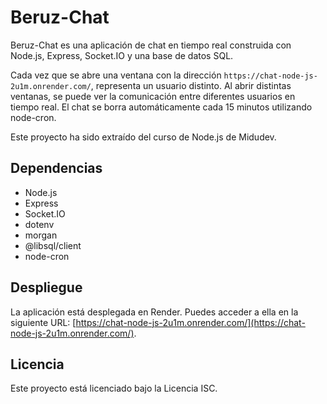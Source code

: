 # Beruz-Chat

Beruz-Chat es una aplicación de chat en tiempo real construida con Node.js, Express, Socket.IO y una base de datos SQL. 

Cada vez que se abre una ventana con la dirección `https://chat-node-js-2u1m.onrender.com/`, representa un usuario distinto. Al abrir distintas ventanas, se puede ver la comunicación entre diferentes usuarios en tiempo real. El chat se borra automáticamente cada 15 minutos utilizando node-cron.

Este proyecto ha sido extraído del curso de Node.js de Midudev.

## Dependencias

- Node.js
- Express
- Socket.IO
- dotenv
- morgan
- @libsql/client
- node-cron

## Despliegue

La aplicación está desplegada en Render. Puedes acceder a ella en la siguiente URL: [https://chat-node-js-2u1m.onrender.com/](https://chat-node-js-2u1m.onrender.com/).

## Licencia

Este proyecto está licenciado bajo la Licencia ISC.
